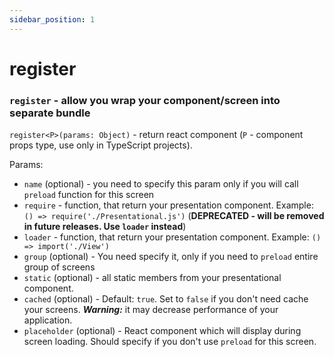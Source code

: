 ```yaml
---
sidebar_position: 1
---
```


# register

### `register` - allow you wrap your component/screen into separate bundle

`register<P>(params: Object)` - return react component (`P` - component props type, use only in TypeScript projects).

Params:
- `name` (optional) - you need to specify this param only if you will call `preload` function for this screen
- `require` - function, that return your presentation component. Example: `() => require('./Presentational.js')` (**DEPRECATED - will be removed in future releases. Use `loader` instead**)
- `loader` - function, that return your presentation component. Example: `() => import('./View')`
- `group` (optional) - You need specify it, only if you need to `preload` entire group of screens
- `static` (optional) - all static members from your presentational component.
- `cached` (optional) - Default: `true`. Set to `false` if you don't need cache your screens. _**Warning:**_ it may decrease performance of your application.
- `placeholder` (optional) - React component which will display during screen loading. Should specify if you don't use `preload` for this screen.